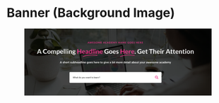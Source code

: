 # Banner (Background Image)

<figure><img src="../../../.gitbook/assets/Screen Shot 2022-10-29 at 11.47.03 AM.png" alt=""><figcaption></figcaption></figure>
